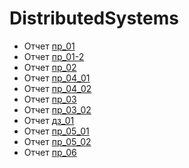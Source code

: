 # DistributedSystems
- Отчет [пр_01](https://github.com/SofiaNikolaeva-adey-201/Big-Data-Storage-and-Processing-Tools/blob/main/BDSAPT_pr_1_01_NikolaevaSG.pdf)
- Отчет [пр_01-2](https://github.com/SofiaNikolaeva-adey-201/Big-Data-Storage-and-Processing-Tools/blob/main/BDSAPT_pr_1_02_NikolaevaSG.pdf)
- Отчет [пр_02](https://github.com/SofiaNikolaeva-adey-201/Big-Data-Storage-and-Processing-Tools/blob/main/BDSAPT_pr_02_NikolaevaSG.pdf)
- Отчет [пр_04_01](https://github.com/SofiaNikolaeva-adey-201/Big-Data-Storage-and-Processing-Tools/blob/main/BDSAPT_pr_4_01_NikolaevaSG.ipynb)
- Отчет [пр_04_02](https://github.com/SofiaNikolaeva-adey-201/Big-Data-Storage-and-Processing-Tools/blob/main/BDSAPT_pr_04_02_NikolaevaSG.ipynb)
- Отчет [пр_03](https://github.com/SofiaNikolaeva-adey-201/Big-Data-Storage-and-Processing-Tools/blob/main/BDSAPT_pr_03_NikolaevaSG.pdf)
- Отчет [пр_03_02](https://github.com/SofiaNikolaeva-adey-201/Big-Data-Storage-and-Processing-Tools/blob/main/BDSAPT_pr_03_02_NikolaevaSG.pdf)
- Отчет [дз_01](https://github.com/SofiaNikolaeva-adey-201/Big-Data-Storage-and-Processing-Tools/blob/main/BDSAPT_homework_1_NikolaevaSG.pdf)
- Отчет [пр_05_01](https://github.com/SofiaNikolaeva-adey-201/Big-Data-Storage-and-Processing-Tools/blob/main/BDSAPT_pr_5_01_NikolaevaSG.pdf)
- Отчет [пр_05_02](https://github.com/SofiaNikolaeva-adey-201/Big-Data-Storage-and-Processing-Tools/blob/main/BDSAPT_pr_5_02_NikolaevaSG.pdf)
- Отчет [пр_06](https://github.com/SofiaNikolaeva-adey-201/Big-Data-Storage-and-Processing-Tools/blob/main/BDSAPT_pr_6_NikolaevaSG.pdf)
